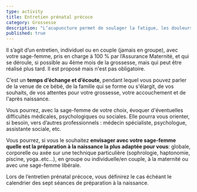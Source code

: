 ```yaml
---
type: activity
title: Entretien prénatal précoce
category: Grossesse
description: "L‘acupuncture permet de soulager la fatigue, les douleurs, les troubles digestifs les troubles circulatoires et l'insomnie au cours de la grossesse."
published: true
---
```





Il s’agit d’un entretien, individuel ou en couple (jamais en groupe), avec votre sage-femme, pris en charge à 100 % par l’Assurance Maternité, et qui se déroule, si possible au 4ème mois de la grossesse, mais qui peut être réalisé plus tard. Il est proposé mais n'est pas obligatoire.

C’est un **temps d’échange et d’écoute**, pendant lequel vous pouvez parler de la venue de ce bébé, de la famille qui se forme ou s'élargit, de vos souhaits, de vos attentes pour votre grossesse, votre accouchement et de l'après naissance.

Vous pourrez, avec la sage-femme de votre choix, évoquer d'éventuelles difficultés médicales, psychologiques ou sociales. Elle pourra vous orienter, si besoin, vers d’autres professionnels : médecin spécialiste, psychologue, assistante sociale, etc.

Vous pourrez, si vous le souhaitez **envisager avec votre sage-femme quelle est la préparation à la naissance la plus adaptée pour vous**: globale, corporelle ou axée sur une technique particulière (sophrologie, haptonomie, piscine, yoga..etc...), en groupe ou individuelle/en couple, à la maternité ou avec une sage-femme libérale.

Lors de l’entretien prénatal précoce, vous définirez le cas échéant le calendrier des sept séances de préparation à la naissance.
